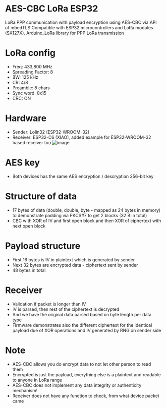 # AES-CBC LoRa ESP32
LoRa PPP communication with payload encryption using AES-CBC via API of mbedTLS
Compatible with ESP32 microcontrollers and LoRa modules (SX127X). Arduino_LoRa library for PPP LoRa transmission

# LoRa config
* Freq: 433,800 MHz
* Spreading Factor: 8
* BW: 125 kHz
* CR: 4/8
* Preamble: 8 chars
* Sync word: 0x15
* CRC: ON

# Hardware
* Sender: Lolin32 (ESP32-WROOM-32)
* Receiver: ESP32-C6 (XIAO), added example for ESP32-WROOM-32 based receiver too
![image](https://github.com/user-attachments/assets/510878b8-b1d3-4297-a229-9c4a8b2db242)

# AES key
* Both devices has the same AES encryption / descryption 256-bit key

# Structure of data
* 17 bytes of data (double, double, byte - mapped as 24 bytes in memory) to demonstrate padding via PKCS#7 to get 2 blocks (32 B in total)
* CBC with XOR of IV and first open block and then XOR of ciphertext with next open block

# Payload structure
* First 16 bytes is IV in plaintext which is generated by sender
* Next 32 bytes are encrypted data - ciphertext sent by sender
* 48 bytes in total

# Receiver
* Validation if packet is longer than IV
* IV is parsed, then rest of the ciphertext is decrypted
* And we have the original data parsed based on byte length per data type
* Firmware demonstrates also the different ciphertext for the identical payload due of XOR operations and IV generated by RNG on sender side

# Note
* AES-CBC allows you do encrypt data to not let other person to read them
* Encrypted is just the payload, everything else is a plaintext and readable to anyone in LoRa range
* AES-CBC does not implement any data integrity or authenticity mechanism!
* Receiver does not have any function to check, from what device packet came
